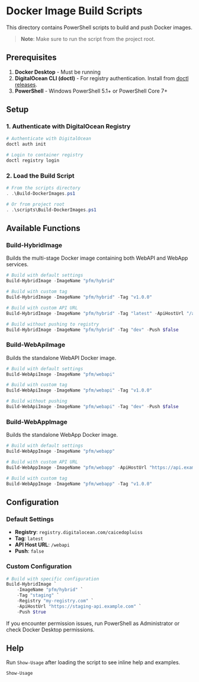 # Docker Image Build Scripts

This directory contains PowerShell scripts to build and push Docker images.

> **Note**: Make sure to run the script from the project root.

## Prerequisites

1. **Docker Desktop** - Must be running
2. **DigitalOcean CLI (doctl)** - For registry authentication. Install from [doctl releases](https://github.com/digitalocean/doctl/releases).
3. **PowerShell** - Windows PowerShell 5.1+ or PowerShell Core 7+

## Setup

### 1. Authenticate with DigitalOcean Registry

```powershell
# Authenticate with DigitalOcean
doctl auth init

# Login to container registry
doctl registry login
```

### 2. Load the Build Script

```powershell
# From the scripts directory
. .\Build-DockerImages.ps1

# Or from project root
. .\scripts\Build-DockerImages.ps1
```

## Available Functions

### Build-HybridImage

Builds the multi-stage Docker image containing both WebAPI and WebApp services.

```powershell
# Build with default settings
Build-HybridImage -ImageName "pfm/hybrid"

# Build with custom tag
Build-HybridImage -ImageName "pfm/hybrid" -Tag "v1.0.0"

# Build with custom API URL
Build-HybridImage -ImageName "pfm/hybrid" -Tag "latest" -ApiHostUrl "/api/v1"

# Build without pushing to registry
Build-HybridImage -ImageName "pfm/hybrid" -Tag "dev" -Push $false
```

### Build-WebApiImage

Builds the standalone WebAPI Docker image.

```powershell
# Build with default settings
Build-WebApiImage -ImageName "pfm/webapi"

# Build with custom tag
Build-WebApiImage -ImageName "pfm/webapi" -Tag "v1.0.0"

# Build without pushing
Build-WebApiImage -ImageName "pfm/webapi" -Tag "dev" -Push $false
```

### Build-WebAppImage

Builds the standalone WebApp Docker image.

```powershell
# Build with default settings
Build-WebAppImage -ImageName "pfm/webapp"

# Build with custom API URL
Build-WebAppImage -ImageName "pfm/webapp" -ApiHostUrl "https://api.example.com"

# Build with custom tag
Build-WebAppImage -ImageName "pfm/webapp" -Tag "v1.0.0"
```

## Configuration

### Default Settings

-   **Registry**: `registry.digitalocean.com/caicedopluiss`
-   **Tag**: `latest`
-   **API Host URL**: `/webapi`
-   **Push**: `false`

### Custom Configuration

```powershell
# Build with specific configuration
Build-HybridImage `
    -ImageName "pfm/hybrid" `
    -Tag "staging" `
    -Registry "my-registry.com" `
    -ApiHostUrl "https://staging-api.example.com" `
    -Push $true
```

If you encounter permission issues, run PowerShell as Administrator or check Docker Desktop permissions.

## Help

Run `Show-Usage` after loading the script to see inline help and examples.

```powershell
Show-Usage
```
